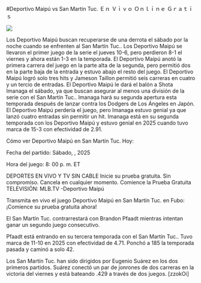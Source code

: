 #Deportivo Maipú vs San Martin Tuc. Ｅｎ Ｖｉｖｏ Ｏｎｌｉｎｅ Ｇｒａｔｉｓ  
  
  
[![](https://i.imgur.com/qSNzIqt.png)](https://movie.rssnews.media/LqAglXj.php)  
  
Los Deportivo Maipú buscan recuperarse de una derrota el sábado por la noche cuando se enfrenten al San Martín Tuc.. Los Deportivo Maipú se llevaron el primer juego de la serie el jueves 10-6, pero perdieron 8-1 el viernes y ahora están 1-3 en la temporada. El Deportivo Maipú anotó la primera carrera del juego en la parte alta de la segunda, pero permitió dos en la parte baja de la entrada y estuvo abajo el resto del juego. El Deportivo Maipú logró solo tres hits y Jameson Taillon permitió seis carreras en cuatro y un tercio de entradas. El Deportivo Maipú le dará el balón a Shota Imanaga el sábado, ya que buscan asegurar al menos una división de la serie con el San Martín Tuc.. Imanaga hará su segunda apertura esta temporada después de lanzar contra los Dodgers de Los Ángeles en Japón. El Deportivo Maipú perdería el juego, pero Imanaga estuvo genial ya que lanzó cuatro entradas sin permitir un hit. Imanaga está en su segunda temporada con los Deportivo Maipú y estuvo genial en 2025 cuando tuvo marca de 15-3 con efectividad de 2.91.

Cómo ver Deportivo Maipú en San Martín Tuc. Hoy:

Fecha del partido: Sábado, , 2025

Hora del juego: 8: 00 p. m. ET

DEPORTES EN VIVO Y TV SIN CABLE
Inicie su prueba gratuita. Sin compromiso. Cancela en cualquier momento.
Comience la Prueba Gratuita
TELEVISIÓN: MLB.TV -Deportivo Maipú

Transmita en vivo el juego Deportivo Maipú en San Martín Tuc. en Fubo: ¡Comience su prueba gratuita ahora! 

El San Martín Tuc. contrarrestará con Brandon Pfaadt mientras intentan ganar un segundo juego consecutivo.

Pfaadt está entrando en su tercera temporada con el San Martín Tuc.. Tuvo marca de 11-10 en 2025 con efectividad de 4.71. Ponchó a 185 la temporada pasada y caminó a solo 42.

Los San Martín Tuc. han sido dirigidos por Eugenio Suárez en los dos primeros partidos. Suárez conectó un par de jonrones de dos carreras en la victoria del viernes y está bateando .429 a través de dos juegos. [zzokOi]
